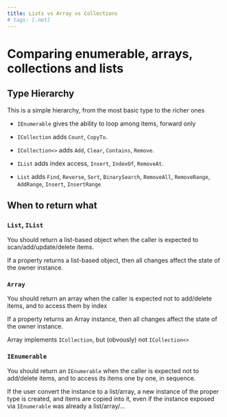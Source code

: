 ```yaml
---
title: Lists vs Array vs Collections
# tags: [.net]
---
```


# Comparing enumerable, arrays, collections and lists

## Type Hierarchy

This is a simple hierarchy, from the most basic type to the richer ones 

- `IEnumerable` gives the ability to loop among items, forward only

- `ICollection` adds `Count`, `CopyTo`.

- `ICollection<>` adds `Add`, `Clear`, `Contains`, `Remove`.

- `IList` adds index access, `Insert`, `IndexOf`, `RemoveAt`.

- `List` adds `Find`, `Reverse`, `Sort`, `BinarySearch`, `RemoveAll`, `RemoveRange`, `AddRange`, `Insert`, `InsertRange`

## When to return what

### `List`, `IList`

You should return a list-based object when the caller is expected to scan/add/update/delete items.

If a property returns a list-based object, then all changes affect the state of the owner instance.

### `Array`
You should return an array when the caller is expected not to add/delete items, and to access
  them by index

If a property returns an Array instance, then all changes affect the state of the owner instance.

Array implements `ICollection`, but (obvously) not `ICollection<>`

### `IEnumerable`
You should return an `IEnumerable` when the caller is expected not to add/delete items, and to access its items
  one by one, in sequence.
  
If the user convert the instance to a list/array, a new instance of the proper type is 
  created, and items are copied into it, even if the instance exposed via `IEnumerable` was already
  a list/array/...

